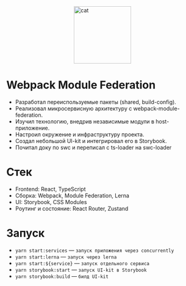 <div style="display: flex; justify-content: center">
<img alt="cat" src="https://memi.klev.club/uploads/posts/2024-04/memi-klev-club-xqak-p-memi-litso-kota-12.jpg" width="150px"/>
</div>

# Webpack Module Federation

- Разработал переиспользуемые пакеты (shared, build-config).
- Реализовал микросервисную архитектуру с webpack-module-federation.
- Изучил технологию, внедрив независимые модули в host-приложение.
- Настроил окружение и инфраструктуру проекта.
- Создал небольшой UI-kit и интегрировал его в Storybook.
- Почитал доку по swc и переписал с ts-loader на swc-loader

# Стек

- Frontend: React, TypeScript
- Сборка: Webpack, Module Federation, Lerna
- UI: Storybook, CSS Modules
- Роутинг и состояние: React Router, Zustand

# Запуск

- `yarn start:services` — `запуск приложения через concurrently`
- `yarn start:lerna` — `запуск через lerna`
- `yarn start:${service}` — `запуск отдельного сервиса`
- `yarn storybook:start` — `запуск UI-kit в Storybook`
- `yarn storybook:build` — `билд UI-kit`